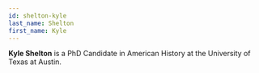 ```yaml
---
id: shelton-kyle
last_name: Shelton
first_name: Kyle
---
```

**Kyle Shelton** is a PhD Candidate in American History at the University of Texas at Austin.
